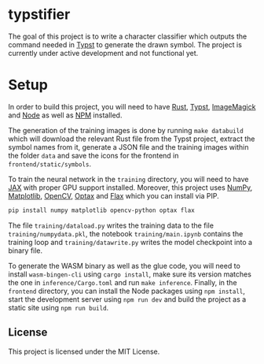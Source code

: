 # typstifier

The goal of this project is to write a character classifier which outputs the command needed in
[Typst](https://typst.app/) to generate the drawn symbol. The project is currently under active
development and not functional yet.

# Setup

In order to build this project, you will need to have [Rust](https://www.rust-lang.org/),
[Typst](https://typst.app/), [ImageMagick](https://imagemagick.org/) and [Node](https://nodejs.org/)
as well as [NPM](https://www.npmjs.com/) installed.

The generation of the training images is done by running `make databuild` which will download the
relevant Rust file from the Typst project, extract the symbol names from it, generate a JSON file
and the training images within the folder `data` and save the icons for the frontend in
`frontend/static/symbols`.

To train the neural network in the `training` directory, you will need to have
[JAX](https://github.com/google/jax) with proper GPU support installed. Moreover, this project uses
[NumPy](https://numpy.org/), [Matplotlib](https://numpy.org/), [OpenCV](https://opencv.org/),
[Optax](https://github.com/google-deepmind/optax) and [Flax](https://github.com/google/flax) which
you can install via PIP.

```bash
pip install numpy matplotlib opencv-python optax flax
```

The file `training/dataload.py` writes the training data to the file `training/numpydata.pkl`, the
notebook `training/main.ipynb` contains the training loop and `training/datawrite.py` writes the
model checkpoint into a binary file.

To generate the WASM binary as well as the glue code, you will need to install `wasm-bingen-cli`
using `cargo install`, make sure its version matches the one in `inference/Cargo.toml` and run
`make inference`. Finally, in the `frontend` directory, you can install the Node packages using 
`npm install`, start the development server using `npm run dev` and build the project as a static
site using `npm run build`.

## License

This project is licensed under the MIT License.
